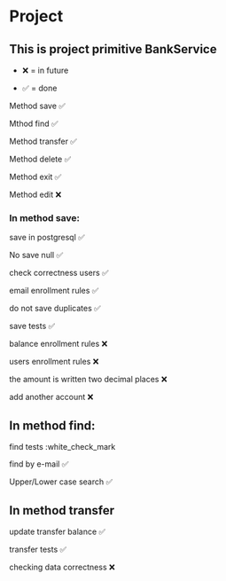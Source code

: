 # Project
## This is project primitive BankService

* :x: = in future

* :white_check_mark: = done


Method save :white_check_mark: 

Mthod find :white_check_mark:

Method transfer :white_check_mark:

Method delete :white_check_mark: 

Method exit :white_check_mark:

Method edit :x:



### In method save:

save in postgresql :white_check_mark:

No save null :white_check_mark:

check correctness users :white_check_mark:

email enrollment rules :white_check_mark:

do not save duplicates :white_check_mark:

save tests :white_check_mark:

balance enrollment rules :x:

users enrollment rules :x:

the amount is written two decimal places  :x:

add another account :x:

## In method find:

find tests :white_check_mark

find by e-mail :white_check_mark:

Upper/Lower case search :white_check_mark:

## In method transfer

update transfer balance :white_check_mark:

transfer tests :white_check_mark:

checking data correctness :x:



